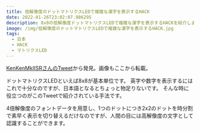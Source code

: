 ```yaml
---
title: 低解像度のドットマトリクスLEDで複雑な漢字を表示するHACK
date: 2022-01-26T23:02:07.986295
description: 8x8の低解像度ドットマトリクスLEDで複雑な漢字を表示するHACKを紹介します
image: /img/低解像度のドットマトリクスLEDで複雑な漢字を表示するHACK.jpg
tags:
  - 日本
  - HACK
  - マトリクスLED
---
```

[KenKenMkIISRさんのTweet](https://twitter.com/KenKenMkIISR/status/1476934681492819974)から発見。画像もここから転載。

ドットマトリクスLEDといえば8x8が基本単位です。
英字や数字を表示するにはこれで十分なのですが、日本語となるとちょっと物足りないです。
そんな時に役立つのがこのTweetで紹介されている手法です。

4倍解像度のフォントデータを用意し、1つのドットにつき2x2のドットを時分割で素早く表示を切り替えるだけなのですが、人間の目には高解像度の文字として認識することができます。

